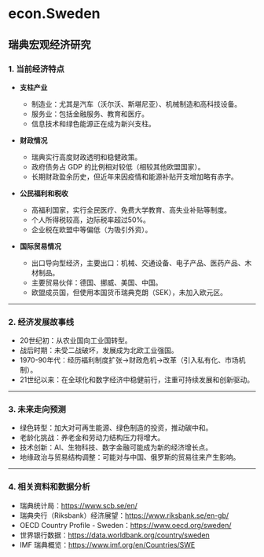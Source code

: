 # econ.Sweden
## 瑞典宏观经济研究

### 1. 当前经济特点

- **支柱产业**
    - 制造业：尤其是汽车（沃尔沃、斯堪尼亚）、机械制造和高科技设备。
	- 服务业：包括金融服务、教育和医疗。
	- 信息技术和绿色能源正在成为新兴支柱。

- **财政情况**
    - 瑞典实行高度财政透明和稳健政策。
	- 政府债务占 GDP 的比例相对较低（相较其他欧盟国家）。
	- 长期财政盈余历史，但近年来因疫情和能源补贴开支增加略有赤字。

- **公民福利和税收**
    - 高福利国家，实行全民医疗、免费大学教育、高失业补贴等制度。
	- 个人所得税较高，边际税率超过50%。
	- 企业税在欧盟中等偏低（为吸引外资）。

- **国际贸易情况**
    - 出口导向型经济，主要出口：机械、交通设备、电子产品、医药产品、木材制品。
	- 主要贸易伙伴：德国、挪威、美国、中国。
	- 欧盟成员国，但使用本国货币瑞典克朗（SEK），未加入欧元区。

---

### 2. 经济发展故事线

- 20世纪初：从农业国向工业国转型。
- 战后时期：未受二战破坏，发展成为北欧工业强国。
- 1970-90年代：经历福利制度扩张→财政危机→改革（引入私有化、市场机制）。
- 21世纪以来：在全球化和数字经济中稳健前行，注重可持续发展和创新驱动。

---

### 3. 未来走向预测

- 绿色转型：加大对可再生能源、绿色制造的投资，推动碳中和。
- 老龄化挑战：养老金和劳动力结构压力将增大。
- 技术创新：AI、生物科技、数字金融可能成为新的经济增长点。
- 地缘政治与贸易结构调整：可能对与中国、俄罗斯的贸易往来产生影响。

---

### 4. 相关资料和数据分析

- 瑞典统计局：https://www.scb.se/en/
- 瑞典央行（Riksbank）经济展望：https://www.riksbank.se/en-gb/
- OECD Country Profile - Sweden：https://www.oecd.org/sweden/
- 世界银行数据：https://data.worldbank.org/country/sweden
- IMF 瑞典概览：https://www.imf.org/en/Countries/SWE
